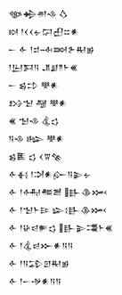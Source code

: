 <div class='block'>
<div class='line'>𒀲𒄈𒉣𒈾 𒋝</div>
<div class='line'>𒊭 𒁹𒌋𒌋𒉡𒁶𒌷𒇹𒀭</div>
<div class='line'>𒀸 𒅆 𒁹𒄑𒁄𒇷𒉿𒊑𒂊</div>
<div class='line'>𒁹𒌨𒁕𒀀 𒂗𒋗𒈫𒈨𒌍</div>
<div class='line'>𒀸 𒌗𒄞 𒋧𒀭</div>
<div class='line'>𒋳𒈠 𒆷 𒋧𒀭</div>
<div class='line'>𒌍 𒈠𒈾 𒆬𒌓</div>
<div class='line'>𒀀𒈾 𒈗 𒋧𒀭</div>
<div class='line'>𒌗𒍩 𒌓 𒌋𒐊𒆚</div>
<div class='line'>𒅆𒈬 𒁹𒋫𒀭𒅎𒀀𒉌𒉡</div>
<div class='line'>𒅆 𒁹𒅈𒍣𒍪 𒃲𒆠𒈲</div>
<div class='line'>𒅆 𒁹𒈠𒈨𒄿 𒇽𒑱𒃲𒆠𒈲</div>
<div class='line'>𒅆 𒁹𒄩𒁀𒊓𒌓 𒃲𒉌𒃮𒈨𒌍</div>
<div class='line'>𒅆 𒁹𒆬𒁀𒁍𒀭𒀀𒀀</div>
<div class='line'>𒅆 𒁹𒀀𒁉𒇻𒊑𒂊</div>
<div class='line'>𒅆 𒁹𒀸𒋩𒀭𒀀𒀀</div>
</div>